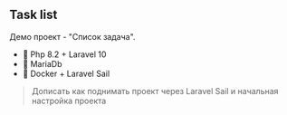 ## Task list

Демо проект - "Список задача".

- 🐘 Php 8.2 + Laravel 10
- 🦖 MariaDb
- 🐳 Docker + Laravel Sail

>Дописать как поднимать проект через Laravel Sail и начальная настройка проекта


